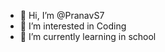 - 👋 Hi, I’m @PranavS7
- 👀 I’m interested in Coding
- 🌱 I’m currently learning in school

<!---
PranavS7/PranavS7 is a ✨ special ✨ repository because its `README.md` (this file) appears on your GitHub profile.
You can click the Preview link to take a look at your changes.
--->

